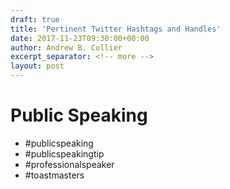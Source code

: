 ```yaml
---
draft: true
title: 'Pertinent Twitter Hashtags and Handles'
date: 2017-11-23T09:30:00+00:00
author: Andrew B. Collier
excerpt_separator: <!-- more -->
layout: post
---
```


# Public Speaking

- #publicspeaking
- #publicspeakingtip
- #professionalspeaker
- #toastmasters